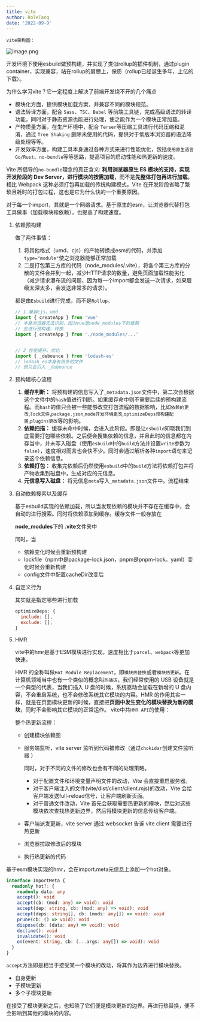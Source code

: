 ```yaml
---
title: vite
author: RoleTang
date: '2022-09-9'
---
```


``vite架构图：``

![image.png](https://p3-juejin.byteimg.com/tos-cn-i-k3u1fbpfcp/02910cd2c6894bcdb3a9e0fc9e59f4c2~tplv-k3u1fbpfcp-zoom-in-crop-mark:1304:0:0:0.awebp?)

开发环境下使用esbuild做预构建，并实现了类似rollup的插件机制，通过plugin container，实现兼容，站在rollup的肩膀上，保质（rollup已经诞生多年，上亿的下载）。

为什么学习vite？它一定程度上解决了前端开发绕不开的几个痛点

- 模块化方面，提供模块加载方案，并兼容不同的模块规范。
- 语法转译方面，配合 `Sass`、`TSC`、`Babel` 等前端工具链，完成高级语法的转译功能，同时对于静态资源也能进行处理，使之能作为一个模块正常加载。
- 产物质量方面，在生产环境中，配合 `Terser`等压缩工具进行代码压缩和混淆，通过 `Tree Shaking` 删除未使用的代码，提供对于低版本浏览器的语法降级处理等等。
- 开发效率方面，构建工具本身通过各种方式来进行性能优化，包括`使用原生语言 Go/Rust`、`no-bundle`等等思路，提高项目的启动性能和热更新的速度。

Vite 所倡导的`no-bundle`理念的真正含义: **利用浏览器原生 ES 模块的支持，实现开发阶段的 Dev Server，进行模块的按需加载**，而不是**先整体打包再进行加载**。相比 Webpack 这种必须打包再加载的传统构建模式，Vite 在开发阶段省略了繁琐且耗时的打包过程，这也是它为什么快的一个重要原因。

对于每一个import，其就是一个网络请求。基于原生的esm，让浏览器代替打包工具做事（加载模块和依赖），也提高了构建速度。

1. 依赖预构建

   做了两件事情：

   1. 将其他格式（umd、cjs）的产物转换成esm的代码，并添加`type="module"`使之浏览器能够正常加载
   2. 二是打包第三方库的代码（node_modules/.vite），将各个第三方库的分散的文件合并到一起，减少HTTP请求的数量，避免页面加载性能劣化（减少请求瀑布流的问题，因为每一个import都会发送一次请求，如果层级太深太多，会发送非常多的请求）。

   都是由`Esbuild`进行完成，而不是`Rollup`。

   ```js
   // 1 兼容cjs、umd
   import { createApp } from 'vue'
   // 本身浏览器无法识别，因为vue是node_modules下的依赖
   // 会进行预构建、转换
   import { createApp } from './node_modules/...'


   // 2 性能提升、优化
   import { _debounce } from 'lodash-es'
   // lodash_es本身有很多的文件
   // 但只会引入 _debounce
   ```

2. 预构建核心流程

   1. **缓存判断：** 将预构建的信息写入了`_metadata.json`文件中，第二次会根据这个文件中的`hash`值进行判断。如果缓存命中则不需要后续的预构建流程。而`hash`的值只会被一些能够改变打包流程的数据影响，比如`依赖的更改`,`lock文件`,`package.json`,`mode开发环境更改`,`optimizeDeps预构建配置`,`plugins更改`等的影响。
   2. **依赖扫描：** 缓存未命中时候，会进入此阶段。即是让`esbuild`知晓我们到底需要打包哪些依赖。之后便会搜集依赖的信息，并且此时的信息都在内存当中，并未写入磁盘（使用`esbuild`中的`build`方法并设置`write`参数为`false`），速度相对而言也会快不少。同时会通过解析各种`import`语句来记录这个依赖信息。
   3. **依赖打包：** 收集完依赖后仍然使用`esbuild`中的`build`方法将依赖打包并将产物收集到磁盘中，生成对应的元信息。
   4. **元信息写入磁盘：** 将元信息`meta`写入`_metadata.json`文件中。流程结束

3. 自动依赖搜索以及缓存

   基于esbuild实现的依赖加载，所以当发现依赖的模块并不存在在缓存中，会自动的进行搜索。同时将依赖添加到缓存。缓存文件一般存放在

   **node_modules**下的 **.vite**文件夹中

   同时，当

   - 依赖变化时候会重新预构建
   - lockfile（npm中是package-lock.json，pnpm是pnpm-lock。yaml）变化时候会重新构建
   - config文件中配置cacheDir改变后



3. 自定义行为

   其实就是指定哪些进行加载

   ```js
   optimizeDeps: {
     include: [],
     exclude: [],
   }
   ```

4. HMR

   vite中的hmr是基于ESM模块进行实现，速度相比于`parcel`、`webpack`等更加快速。

   HMR 的全称叫做`Hot Module Replacement`，即`模块热替换`或者`模块热更新`。在计算机领域当中也有一个类似的概念叫`热插拔`，我们经常使用的 USB 设备就是一个典型的代表，当我们插入 U 盘的时候，系统驱动会加载在新增的 U 盘内容，不会重启系统，也不会修改系统其它模块的内容。HMR 的作用其实一样，就是在页面模块更新的时候，直接把**页面中发生变化的模块替换为新的模块**，同时不会影响其它模块的正常运作。
   vite中共`HMR API`的使用：

   整个热更新流程：

      - 创建模块依赖图
      - 服务端监听，vite server 监听到代码被修改（通过`chokidar`创建文件监听器  ）

          同时，对于不同的文件的修改也会有不同的处理策略。
          - 对于配置文件和环境变量声明文件的改动，Vite 会直接重启服务器。
          - 对于客户端注入的文件(vite/dist/client/client.mjs)的改动，Vite 会给客户端发送full-reload信号，让客户端刷新页面。
          - 对于普通文件改动，Vite 首先会获取需要热更新的模块，然后对这些模块依次查找热更新边界，然后将模块更新的信息传给客户端。

      - 客户端派发更新，vite server 通过 websocket 告诉 vite client 需要进行热更新
      - 浏览器拉取修改后的模块
      - 执行热更新的代码

基于esm模块实现的hmr，会在import.meta元信息上添加一个hot对象。

```typescript
interface ImportMeta {
  readonly hot?: {
    readonly data: any
    accept(): void
    accept(cb: (mod: any) => void): void
    accept(dep: string, cb: (mod: any) => void): void
    accept(deps: string[], cb: (mods: any[]) => void): void
    prune(cb: () => void): void
    dispose(cb: (data: any) => void): void
    decline(): void
    invalidate(): void
    on(event: string, cb: (...args: any[]) => void): void
  }
}
```

`accept`方法即是相当于接受某一个模块的改动，将其作为边界进行模块替换。

- 自身更新
- 子模块更新
- 多个子模块更新

在接受了模块更新之后，也知晓了它们便是模块更新的边界。再进行热替换，便不会影响到其他的模块的内容。
